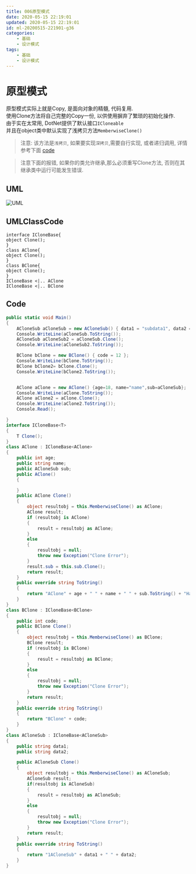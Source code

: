 ```yaml
---
title: 006原型模式
date: 2020-05-15 22:19:01
updated: 2020-05-15 22:19:01
id: ml-20200515-221901-g36
categories:
	- 基础
	- 设计模式
tags: 
	- 基础
	- 设计模式
---
```


# 原型模式

原型模式实际上就是Copy, 是面向对象的精髓, 代码复用.  
使用Clone方法将自己完整的Copy一份, 以供使用摒弃了繁琐的初始化操作.  
由于实在太常用, DotNet提供了默认接口`ICloneable`  
并且在object类中默认实现了浅拷贝方法`MemberwiseClone()`
> 注意: 该方法是`浅拷贝`, 如果要实现`深拷贝`,需要自行实现, 或者递归调用, 详情参考下面 [code](##Code)

> 注意下面的报错, 如果你的类允许继承,那么必须重写Clone方法, 否则在其继承类中运行可能发生错误.
<!--more-->
## UML

![UML](http://www.plantuml.com/plantuml/png/SoWkIImgAStDuShCAqajIajCJbNmTCx9pqjrIYnEhURAJyfAJIvH08jeQ5fprN8bvoGM5oiuWaJmo3lXb4UOhc1JewS7DGb3s0aYx92Qbm9q7G00)
## UMLClassCode

```
interface ICloneBase{
object Clone();
}
class AClone{
object Clone();
}
class BClone{
object Clone();
}
ICloneBase <|.. AClone
ICloneBase <|.. BClone
```

## Code

```C#
public static void Main()
{
    ACloneSub aCloneSub = new ACloneSub() { data1 = "subdata1", data2 = "subdata2" };
    Console.WriteLine(aCloneSub.ToString());
    ACloneSub aCloneSub2 = aCloneSub.Clone();
    Console.WriteLine(aCloneSub2.ToString());

    BClone bClone = new BClone() { code = 12 };
    Console.WriteLine(bClone.ToString());
    BClone bClone2= bClone.Clone();
    Console.WriteLine(bClone2.ToString());


    AClone aClone = new AClone() {age=18, name="name",sub=aCloneSub};
    Console.WriteLine(aClone.ToString());
    AClone aClone2 = aClone.Clone();
    Console.WriteLine(aClone2.ToString());
    Console.Read();

}
interface ICloneBase<T>
{
    T Clone();
}
class AClone : ICloneBase<AClone>
{
    public int age;
    public string name;
    public ACloneSub sub;
    public AClone()
    {

    }
    public AClone Clone()
    {
        object resultobj = this.MemberwiseClone() as AClone;
        AClone result;
        if (resultobj is AClone)
        {
            result = resultobj as AClone;
        }
        else
        {
            resultobj = null;
            throw new Exception("Clone Error");
        }
        result.sub = this.sub.Clone();
        return result;
    }
    public override string ToString()
    {
        return "AClone" + age + " " + name + " " + sub.ToString() + "Hashcode " + GetHashCode();
    }
}
class BClone : ICloneBase<BClone>
{
    public int code;
    public BClone Clone()
    {
        object resultobj = this.MemberwiseClone() as BClone;
        BClone result;
        if (resultobj is BClone)
        {
            result = resultobj as BClone;
        }
        else
        {
            resultobj = null;
            throw new Exception("Clone Error");
        }
        return result;
    }
    public override string ToString()
    {
        return "BClone" + code;
    }
}
class ACloneSub : ICloneBase<ACloneSub>
{
    public string data1;
    public string data2;

    public ACloneSub Clone()
    {
        object resultobj = this.MemberwiseClone() as ACloneSub;
        ACloneSub result;
        if(resultobj is ACloneSub)
        {
            result = resultobj as ACloneSub;
        }
        else
        {
            resultobj = null;
            throw new Exception("Clone Error");
        }
        return result;
    }
    public override string ToString()
    {
        return "1ACloneSub" + data1 + " " + data2;
    }
}
```